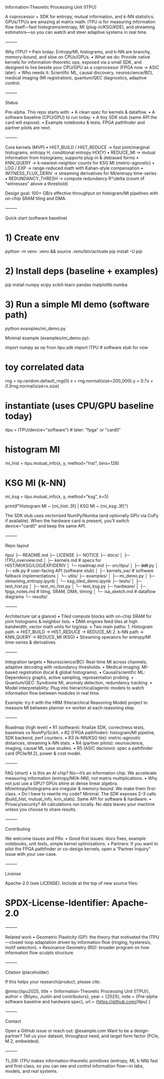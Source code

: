 Information-Theoretic Processing Unit (ITPU)

A coprocessor + SDK for entropy, mutual information, and k-NN statistics.
GPUs/TPUs are amazing at matrix math. ITPU is for measuring information flow itself—fast histograms/entropy, MI (plug-in/KSG/KDE), and streaming estimators—so you can watch and steer adaptive systems in real time.

⸻

Why ITPU?
	•	Pain today: Entropy/MI, histograms, and k-NN are branchy, memory-bound, and slow on CPUs/GPUs.
	•	What we do: Provide native kernels for information-theoretic ops, exposed via a small SDK, and designed to live beside your CPU/GPU as a coprocessor (FPGA now → ASIC later).
	•	Who needs it: Scientific ML, causal discovery, neuroscience/BCI, medical imaging (MI registration), quantum/QEC diagnostics, adaptive control.

⸻

Status

Pre-alpha. This repo starts with:
	•	A clean spec for kernels & dataflow.
	•	A software baseline (CPU/GPU) to run today.
	•	A tiny SDK stub (same API the card will expose).
	•	Example notebooks & tests.
FPGA pathfinder and partner pilots are next.

⸻

Core kernels (MVP)
	•	HIST_BUILD / HIST_REDUCE → fast joint/marginal histograms, entropy H, conditional entropy H(X|Y)
	•	REDUCE_MI → mutual information from histograms; supports plug-in & debiased forms
	•	KNN_QUERY → k-nearest-neighbor counts for KSG MI (metric-agnostic)
	•	LOG / EXP → range-reduced math with Kahan-style compensation
	•	WITNESS_FLUX_DERIV → streaming derivatives for MI/entropy time-series
	•	REDUNDANCY_THRESH → compute redundancy R^\delta (count of “witnesses” above a threshold)

Design goal: 100+ GB/s effective throughput on histogram/MI pipelines with on-chip SRAM tiling and DMA.

⸻

Quick start (software baseline)

# 1) Create env
python -m venv .venv && source .venv/bin/activate
pip install -U pip

# 2) Install deps (baseline + examples)
pip install numpy scipy scikit-learn pandas matplotlib numba

# 3) Run a simple MI demo (software path)
python examples/mi_demo.py

Minimal example (examples/mi_demo.py):

import numpy as np
from itpu.sdk import ITPU  # software stub for now

# toy correlated data
rng = np.random.default_rng(0)
x = rng.normal(size=200_000)
y = 0.7*x + 0.3*rng.normal(size=x.size)

# instantiate (uses CPU/GPU baseline today)
itpu = ITPU(device="software")  # later: "fpga" or "card0"

# histogram MI
mi_hist = itpu.mutual_info(x, y, method="hist", bins=128)

# KSG MI (k-NN)
mi_ksg = itpu.mutual_info(x, y, method="ksg", k=5)

print(f"Histogram MI ~ {mi_hist:.3f}  |  KSG MI ~ {mi_ksg:.3f}")

The SDK stub uses vectorized NumPy/Numba (and optionally GPU via CuPy if available). When the hardware card is present, you’ll switch device="card0" and keep the same API.

⸻

Repo layout

itpu/
├─ README.md
├─ LICENSE
├─ NOTICE
├─ docs/
│  ├─ ITPU_overview.md
│  ├─ kernels.md           # specs for HIST/MI/KSG/LOG/EXP/DERIV
│  └─ roadmap.md
├─ src/itpu/
│  ├─ __init__.py
│  ├─ sdk.py               # user-facing API (software stub)
│  ├─ kernels_sw/          # software fallback implementations
│  └─ utils/
├─ examples/
│  ├─ mi_demo.py
│  ├─ streaming_entropy.ipynb
│  └─ ksg_tiled_demo.ipynb
├─ tests/
│  ├─ test_hist.py
│  ├─ test_mi_hist.py
│  └─ test_ksg.py
├─ hardware/
│  ├─ fpga_notes.md        # tiling, SRAM, DMA, timing
│  └─ isa_sketch.md        # dataflow diagrams
└─ results/


⸻

Architecture (at a glance)
	•	Tiled compute blocks with on-chip SRAM for joint histograms & neighbor lists.
	•	DMA engines feed tiles at high bandwidth; vector math units for log/exp.
	•	Two main paths:
	1.	Histogram path → HIST_BUILD → HIST_REDUCE → REDUCE_MI
	2.	k-NN path → KNN_QUERY → REDUCE_MI (KSG)
	•	Streaming operators for entropy/MI time-series & derivatives.

⸻

Integration targets
	•	Neuroscience/BCI: Real-time MI across channels; adaptive decoding with redundancy thresholds.
	•	Medical imaging: MI-based registration (local & global histograms).
	•	Causal/scientific ML: Dependency graphs, active sampling, representation probing.
	•	Quantum/QEC: Syndrome MI, anomaly detection, redundancy tracking.
	•	Model interpretability: Plug into hierarchical/agentic models to watch information flow between modules in real time.

Example: try it with the HRM (Hierarchical Reasoning Model) project to measure MI between planner ↔ worker at each reasoning step.

⸻

Roadmap (high level)
	•	R1 (software): finalize SDK, correctness tests, baselines vs NumPy/Scikit.
	•	R2 (FPGA pathfinder): histogram/MI pipeline, SDK backend, perf counters.
	•	R3 (k-NN/KSG tile): metric-agnostic distances, streaming k-NN stats.
	•	R4 (partner pilots): neuroscience, imaging, causal ML case studies.
	•	R5 (ASIC decision): spec a pathfinder card (PCIe/M.2), power & cost model.

⸻

FAQ (short)
	•	Is this an AI chip? No—it’s an information chip. We accelerate measuring information (entropy/MI/k-NN), not matrix multiplications.
	•	Why not just use a GPU? GPUs shine at dense linear algebra. MI/entropy/histograms are irregular & memory-bound. We make them first-class.
	•	Do I have to rewrite my code? Minimal. The SDK exposes 2–3 calls (build_hist, mutual_info, knn_stats). Same API for software & hardware.
	•	Privacy/security? All calculations run locally. No data leaves your machine unless you choose to share results.

⸻

Contributing

We welcome issues and PRs:
	•	Good first issues: docs fixes, example notebooks, unit tests, simple kernel optimizations.
	•	Partners: If you want to pilot the FPGA pathfinder or co-design kernels, open a “Partner Inquiry” issue with your use-case.

⸻

License

Apache-2.0 (see LICENSE).
Include at the top of new source files:

# SPDX-License-Identifier: Apache-2.0


⸻

Related work
	•	Geometric Plasticity (GP): the theory that motivated the ITPU—closed-loop adaptation driven by information flow (ringing, hysteresis, motif selection).
	•	Resonance Geometry (RG): broader program on how information flow sculpts structure.

⸻

Citation (placeholder)

If this helps your research/product, please cite:

@misc{itpu2025,
  title  = {Information-Theoretic Processing Unit (ITPU)},
  author = {Bilyeu, Justin and contributors},
  year   = {2025},
  note   = {Pre-alpha software baseline and hardware spec},
  url    = {https://github.com/<your-org>/itpu}
}


⸻

Contact

Open a GitHub issue or reach out: @example.com
Want to be a design-partner? Tell us your dataset, throughput need, and target form factor (PCIe, M.2, embedded).

⸻

TL;DR: ITPU makes information-theoretic primitives (entropy, MI, k-NN) fast and first-class, so you can see and control information flow—in labs, models, and real systems.
